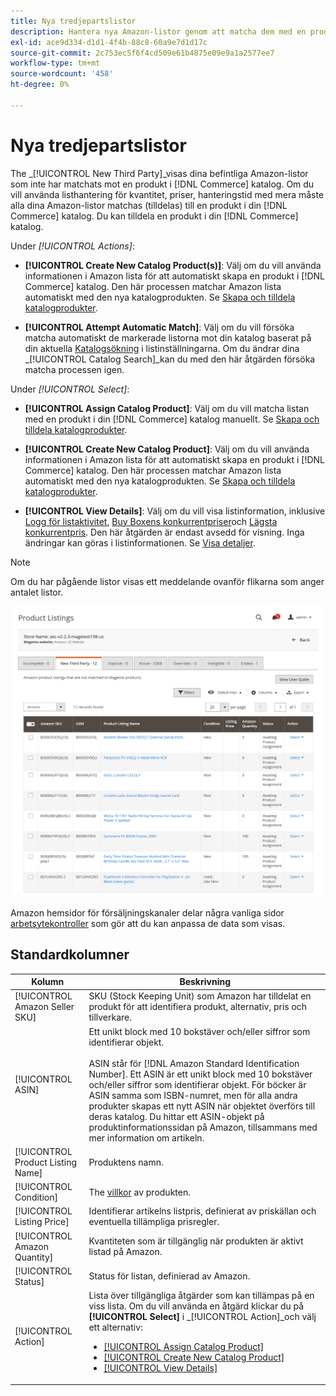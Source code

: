 ```yaml
---
title: Nya tredjepartslistor
description: Hantera nya Amazon-listor genom att matcha dem med en produkt i din Commerce-katalog.
exl-id: ace9d334-d1d1-4f4b-88c8-60a9e7d1d17c
source-git-commit: 2c753ec5f6f4cd509e61b4875e09e9a1a2577ee7
workflow-type: tm+mt
source-wordcount: '458'
ht-degree: 0%

---
```


# Nya tredjepartslistor

The _[!UICONTROL New Third Party]_visas dina befintliga Amazon-listor som inte har matchats mot en produkt i [!DNL Commerce] katalog. Om du vill använda listhantering för kvantitet, priser, hanteringstid med mera måste alla dina Amazon-listor matchas (tilldelas) till en produkt i din [!DNL Commerce] katalog. Du kan tilldela en produkt i din [!DNL Commerce] katalog.

Under _[!UICONTROL Actions]_:

- **[!UICONTROL Create New Catalog Product(s)]**: Välj om du vill använda informationen i Amazon lista för att automatiskt skapa en produkt i [!DNL Commerce] katalog. Den här processen matchar Amazon lista automatiskt med den nya katalogprodukten. Se [Skapa och tilldela katalogprodukter](./creating-assigning-catalog-products.md).

- **[!UICONTROL Attempt Automatic Match]**: Välj om du vill försöka matcha automatiskt de markerade listorna mot din katalog baserat på din aktuella [Katalogsökning](./catalog-search.md) i listinställningarna. Om du ändrar dina _[!UICONTROL Catalog Search]_kan du med den här åtgärden försöka matcha processen igen.

Under _[!UICONTROL Select]_:

- **[!UICONTROL Assign Catalog Product]**: Välj om du vill matcha listan med en produkt i din [!DNL Commerce] katalog manuellt. Se [Skapa och tilldela katalogprodukter](./creating-assigning-catalog-products.md).

- **[!UICONTROL Create New Catalog Product]**: Välj om du vill använda informationen i Amazon lista för att automatiskt skapa en produkt i [!DNL Commerce] katalog. Den här processen matchar Amazon lista automatiskt med den nya katalogprodukten. Se [Skapa och tilldela katalogprodukter](./creating-assigning-catalog-products.md).

- **[!UICONTROL View Details]**: Välj om du vill visa listinformation, inklusive [Logg för listaktivitet](./product-listing-details.md#listing-activity-log), [Buy Boxens konkurrentpriser](./product-listing-details.md#buy-box-competitor-pricing)och [Lägsta konkurrentpris](./product-listing-details.md#lowest-competitor-pricing). Den här åtgärden är endast avsedd för visning. Inga ändringar kan göras i listinformationen. Se [Visa detaljer](./product-listing-details.md).

>[!NOTE]
>
>Om du har pågående listor visas ett meddelande ovanför flikarna som anger antalet listor.

![Nya listor från tredje part](assets/amazon-listings-new-third-party.png)

Amazon hemsidor för försäljningskanaler delar några vanliga sidor [arbetsytekontroller](./workspace-controls.md) som gör att du kan anpassa de data som visas.

## Standardkolumner

| Kolumn | Beskrivning |
|---|---|
| [!UICONTROL Amazon Seller SKU] | SKU (Stock Keeping Unit) som Amazon har tilldelat en produkt för att identifiera produkt, alternativ, pris och tillverkare. |
| [!UICONTROL ASIN] | Ett unikt block med 10 bokstäver och/eller siffror som identifierar objekt.<br><br>ASIN står för [!DNL Amazon Standard Identification Number]. Ett ASIN är ett unikt block med 10 bokstäver och/eller siffror som identifierar objekt. För böcker är ASIN samma som ISBN-numret, men för alla andra produkter skapas ett nytt ASIN när objektet överförs till deras katalog. Du hittar ett ASIN-objekt på produktinformationssidan på Amazon, tillsammans med mer information om artikeln. |
| [!UICONTROL Product Listing Name] | Produktens namn. |
| [!UICONTROL Condition] | The [villkor](./product-listing-condition.md) av produkten. |
| [!UICONTROL Listing Price] | Identifierar artikelns listpris, definierat av priskällan och eventuella tillämpliga prisregler. |
| [!UICONTROL Amazon Quantity] | Kvantiteten som är tillgänglig när produkten är aktivt listad på Amazon. |
| [!UICONTROL Status] | Status för listan, definierad av Amazon. |
| [!UICONTROL Action] | Lista över tillgängliga åtgärder som kan tillämpas på en viss lista. Om du vill använda en åtgärd klickar du på **[!UICONTROL Select]** i _[!UICONTROL Action]_och välj ett alternativ:<ul><li>[[!UICONTROL Assign Catalog Product]](./creating-assigning-catalog-products.md)</li><li>[[!UICONTROL Create New Catalog Product]](./creating-assigning-catalog-products.md)</li><li>[[!UICONTROL View Details]](./product-listing-details.md)</li></ul> |
